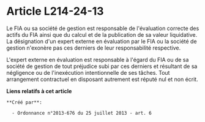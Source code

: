 # Article L214-24-13

Le FIA ou sa société de gestion est responsable de l'évaluation correcte des actifs du FIA ainsi que du calcul et de la
publication de sa valeur liquidative. La désignation d'un expert externe en évaluation par le FIA ou la société de gestion
n'exonère pas ces derniers de leur responsabilité respective. 

L'expert externe en évaluation est responsable à l'égard du FIA ou de sa société de gestion de tout préjudice subi par ces
derniers et résultant de sa négligence ou de l'inexécution intentionnelle de ses tâches. Tout arrangement contractuel en
disposant autrement est réputé nul et non écrit.

**Liens relatifs à cet article**

	**Créé par**:

	  - Ordonnance n°2013-676 du 25 juillet 2013 - art. 6
